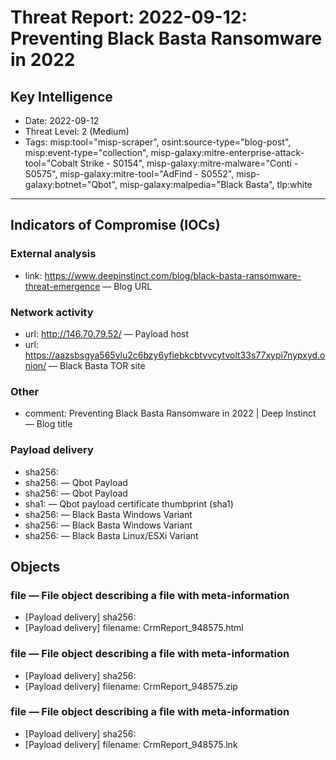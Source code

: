 # Threat Report: 2022-09-12: Preventing Black Basta Ransomware in 2022


## Key Intelligence
* Date: 2022-09-12
* Threat Level: 2 (Medium)
* Tags: misp:tool="misp-scraper", osint:source-type="blog-post", misp:event-type="collection", misp-galaxy:mitre-enterprise-attack-tool="Cobalt Strike - S0154", misp-galaxy:mitre-malware="Conti - S0575", misp-galaxy:mitre-tool="AdFind - S0552", misp-galaxy:botnet="Qbot", misp-galaxy:malpedia="Black Basta", tlp:white

---

## Indicators of Compromise (IOCs)
### External analysis
* link: https://www.deepinstinct.com/blog/black-basta-ransomware-threat-emergence — Blog URL

### Network activity
* url: http://146.70.79.52/ — Payload host
* url: https://aazsbsgya565vlu2c6bzy6yfiebkcbtvvcytvolt33s77xypi7nypxyd.onion/ — Black Basta TOR site

### Other
* comment: Preventing Black Basta Ransomware in 2022 | Deep Instinct — Blog title

### Payload delivery
* sha256: <sha256>
* sha256: <sha256> — Qbot Payload
* sha256: <sha256> — Qbot Payload
* sha1: <sha1> — Qbot payload certificate thumbprint (sha1)
* sha256: <sha256> — Black Basta Windows Variant
* sha256: <sha256> — Black Basta Windows Variant
* sha256: <sha256> — Black Basta Linux/ESXi Variant

## Objects
### file — File object describing a file with meta-information
* [Payload delivery] sha256: <sha256>
* [Payload delivery] filename: CrmReport_948575.html

### file — File object describing a file with meta-information
* [Payload delivery] sha256: <sha256>
* [Payload delivery] filename: CrmReport_948575.zip

### file — File object describing a file with meta-information
* [Payload delivery] sha256: <sha256>
* [Payload delivery] filename: CrmReport_948575.lnk
